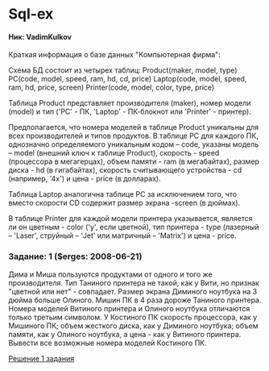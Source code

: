 # Sql-ex
#### Ник:  VadimKulkov


Краткая информация о базе данных "Компьютерная фирма":

Схема БД состоит из четырех таблиц:
Product(maker, model, type)
PC(code, model, speed, ram, hd, cd, price)
Laptop(code, model, speed, ram, hd, price, screen)
Printer(code, model, color, type, price)

Таблица Product представляет производителя (maker), номер модели (model)
и тип ('PC' - ПК, 'Laptop' - ПК-блокнот или 'Printer' - принтер).

Предполагается, что номера моделей в таблице Product уникальны для всех производителей и типов продуктов. В таблице PC
для каждого ПК, однозначно определяемого уникальным кодом – code, указаны модель – model (внешний ключ к таблице
Product), скорость - speed (процессора в мегагерцах), объем памяти - ram (в мегабайтах), размер диска - hd (в
гигабайтах), скорость считывающего устройства - cd (например, '4x') и цена - price (в долларах).

Таблица Laptop аналогична таблице РС за исключением того, что вместо скорости CD содержит размер экрана -screen (в
дюймах).

В таблице Printer для каждой модели принтера указывается, является ли он цветным - color ('y', если цветной), тип
принтера - type (лазерный – 'Laser', струйный – 'Jet' или матричный – 'Matrix') и цена - price.

### Задание: 1 ($erges: 2008-06-21)
Дима и Миша пользуются продуктами от одного и того же производителя. Тип Таниного принтера не такой, как у Вити, но
признак "цветной или нет" - совпадает. Размер экрана Диминого ноутбука на 3 дюйма больше Олиного. Мишин ПК в 4 раза
дороже Таниного принтера. Номера моделей Витиного принтера и Олиного ноутбука отличаются только третьим символом. У
Костиного ПК скорость процессора, как у Мишиного ПК; объем жесткого диска, как у Диминого ноутбука; объем памяти, как у
Олиного ноутбука, а цена - как у Витиного принтера. Вывести все возможные номера моделей Костиного ПК.

[Решение 1 задания](1.sql)
